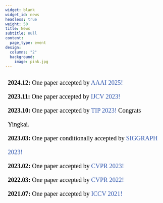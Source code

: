 ```yaml
---
widget: blank
widget_id: news
headless: true
weight: 50
title: News
subtitle: null
content:
  page_type: event
design:
  columns: "2"
  background:
    image: pink.jpg
---
```

<iframe srcdoc="<div style='height: 400px; font-size:20px; line-height:2.2;'>
<b>2024.12:</b> One paper accepted by  <span style='color:rgb(51, 89, 175);'>AAAI 2025! </span>  <br>
<b>2023.11:</b> One paper accepted by  <span style='color:rgb(51, 89, 175);'>IJCV 2023! </span>  <br>
<b>2023.10:</b> One paper accepted by  <span style='color:rgb(51, 89, 175);'>TIP 2023!</span>  Congrats Yingkai.  <br>
<b>2023.03:</b> One paper conditionally accepted by  <span style='color:rgb(51, 89, 175);'>SIGGRAPH 2023!</span>   <br>
<b>2023.02:</b> One paper accepted by  <span style='color:rgb(51, 89, 175);'>CVPR 2023!</span> <br>
<b>2022.03:</b> One paper accepted by  <span style='color:rgb(51, 89, 175);'>CVPR 2022!</span>  <br>
<b>2021.07:</b> One paper accepted by  <span style='color:rgb(51, 89, 175);'>ICCV 2021!</span>  <br>
<b>2021.06:</b> One paper accepted by  <span style='color:rgb(51, 89, 175);'>The Visual Computer (Proc. CGI 2021)!</span> <br>
<b>2021.03:</b> One paper accepted by  <span style='color:rgb(51, 89, 175);'>TCSVT 2021!</span> <br>
<b>2020.03:</b> One paper accepted by  <span style='color:rgb(51, 89, 175);'>ICME 2020!</span> <br>
</div>" style="width:100%; height:400px;  border: none;"></iframe>
